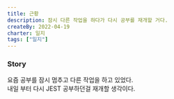 ```yaml
---
title: 근황
description: 잠시 다른 작업을 하다가 다시 공부를 재개할 거다.
createBy: 2022-04-19
charter: 일지
tags: ["일지"]
---
```


### Story

요즘 공부를 잠시 멈추고 다른 작업을 하고 있었다.  
내일 부터 다시 JEST 공부하던걸 재개할 생각이다.
